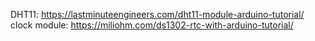 DHT11: https://lastminuteengineers.com/dht11-module-arduino-tutorial/
clock module: https://miliohm.com/ds1302-rtc-with-arduino-tutorial/


